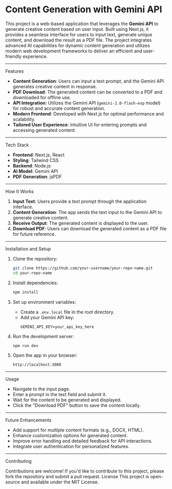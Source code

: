


# Content Generation with Gemini API

This project is a web-based application that leverages the **Gemini API** to generate creative content based on user input. Built using Next.js, it provides a seamless interface for users to input text, generate unique content, and download the result as a PDF file. The project integrates advanced AI capabilities for dynamic content generation and utilizes modern web development frameworks to deliver an efficient and user-friendly experience.

---

Features

- **Content Generation**: Users can input a text prompt, and the Gemini API generates creative content in response.
- **PDF Download**: The generated content can be converted to a PDF and downloaded for offline use.
- **API Integration**: Utilizes the Gemini API (`gemini-2.0-flash-exp` model) for robust and accurate content generation.
- **Modern Frontend**: Developed with Next.js for optimal performance and scalability.
- **Tailored User Experience**: Intuitive UI for entering prompts and accessing generated content.

---

Tech Stack

- **Frontend**: Next.js, React
- **Styling**: Tailwind CSS
- **Backend**: Node.js
- **AI Model**: Gemini API
- **PDF Generation**: jsPDF

---

How It Works

1. **Input Text**: Users provide a text prompt through the application interface.
2. **Content Generation**: The app sends the text input to the Gemini API to generate creative content.
3. **Receive Output**: The generated content is displayed to the user.
4. **Download PDF**: Users can download the generated content as a PDF file for future reference.

---

Installation and Setup

1. Clone the repository:
   ```bash
   git clone https://github.com/your-username/your-repo-name.git
   cd your-repo-name
   ```

2. Install dependencies:
   ```bash
   npm install
   ```

3. Set up environment variables:
   - Create a `.env.local` file in the root directory.
   - Add your Gemini API key:
     ```
     GEMINI_API_KEY=your_api_key_here
     ```

4. Run the development server:
   ```bash
   npm run dev
   ```

5. Open the app in your browser:
   ```
   http://localhost:3000
   ```

---

Usage

- Navigate to the input page.
- Enter a prompt in the text field and submit it.
- Wait for the content to be generated and displayed.
- Click the "Download PDF" button to save the content locally.

---

Future Enhancements

- Add support for multiple content formats (e.g., DOCX, HTML).
- Enhance customization options for generated content.
- Improve error handling and detailed feedback for API interactions.
- Integrate user authentication for personalized features.

---

Contributing

Contributions are welcome! If you'd like to contribute to this project, please fork the repository and submit a pull request.
License This project is open-source and available under the MIT License.
